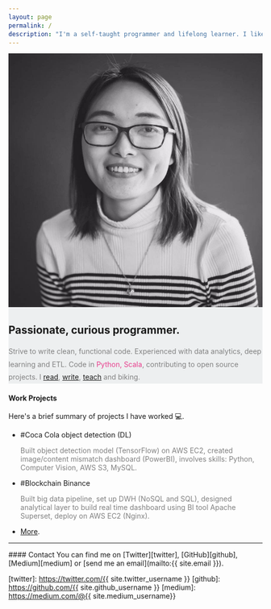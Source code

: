 ```yaml
---
layout: page
permalink: /
description: "I'm a self-taught programmer and lifelong learner. I like writing code, listening to folk and dreamy music, drinking coffee, and commit to biking."
---
```


<div markdown="1" class="about">

<!-- # Hello 👋🏼 I'm Chloe Ji -->
<div class="bg" style="background-color:#edeff0; background-attachment: fixed;width: 100%;">
<img src="/assets/chloe.jpg" alt="{{ site.author }} profile pic" class="profile-pic" />
<h2>Passionate, curious programmer. </h2>
<p style="color:gray;line-height:1.6rem;">Strive to write clean, functional code. Experienced with data analytics, deep learning and ETL. Code in <span style="color:#e83e8c">Python, Scala</span>, contributing to open source projects. I <a href="https://github.com/Chloejay/anti-tldr">read</a>, <a href="https://chloejay.github.io/blog/">write</a>, <a href="https://www.lewagon.com/blog/shanghai-data-science-teaching-crew?from=timeline&isappinstalled=0">teach</a> and biking.</p>
</div>

#### Work Projects

Here's a brief summary of projects I have worked 💻.
<ul>
<!-- <li><strong> -> Genetsis ETL</strong><br/> -->
<!-- <!-- Create data pipeline for "in-house" analytics(client: Delta), learnt automate by using Cron and design relational database (NodeJS Loopback, MySQL) </li> --> 
<li> #Coca Cola object detection (DL)
<p style="color:gray;">Built object detection model (TensorFlow) on AWS EC2, created image/content mismatch dashboard (PowerBI), involves skills: Python, Computer Vision, AWS S3, MySQL.</p>
</li>
<li> #Blockchain Binance
<p style="color:gray;">Built big data pipeline, set up DWH (NoSQL and SQL), designed analytical layer to build real time dashboard using BI tool Apache Superset, deploy on AWS EC2 (Nginx).</p>
</li>
<li>
<a href="https://github.com/Chloejay">More</a>.
</li>
<!-- <li><strong> -> Blockchain BTC</strong><br/> -->
<!-- <!-- Created ETL to provide dataset from GCP and other BTC address data, analyze graph and assisted mixer address clustering model (Big Query)</li> -->
</ul>

<!-- <ul> -->
<!-- <li>Docker</li> -->
<!-- <!-- <li>Kappa Architecture (streaming layer): Kafka (Kafka REST), Spark Streaming <a href='https://github.com/Chloejay/streampipe'> link</a></li> -->
<!-- <li>PySpark <a href='https://github.com/Chloejay/dataplayground'>link</a> and I hosted two workshops.</li> -->
<!-- <li>Redis: Cache <a href='https://github.com/Chloejay/try_redis'>link</a> -->
<!-- </li> -->
<!-- </ul> -->
<hr>
#### Contact
You can find me on [Twitter][twitter], [GitHub][github], [Medium][medium] or [send me an email](mailto:{{ site.email }}).

[twitter]: https://twitter.com/{{ site.twitter_username }}
[github]: https://github.com/{{ site.github_username }}
[medium]: https://medium.com/@{{ site.medium_username}}
</div>
